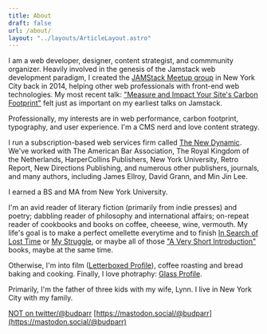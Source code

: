 ```yaml
---
title: About 
draft: false
url: /about/
layout: "../layouts/ArticleLayout.astro"
---
```



I am a web developer, designer, content strategist, and commmunity organizer. Heavily involved in the genesis of the Jamstack web development paradigm, I created the [JAMStack Meetup group](http://www.meetup.com/the-new-dynamic/) in New York City back in 2014, helping other web professionals with front-end web technologies. My most recent talk: ["Measure and Impact Your Site's Carbon Footprint"](https://www.youtube.com/watch?v=UawsSCL2sVE&feature=youtu.be) felt just as important on my earliest talks on Jamstack.

Professionally, my interests are in web performance, carbon footprint, typography, and user experience. I'm a CMS nerd and love content strategy.

I run a subscription-based web services firm called [The New Dynamic](https://www.thenewdynamic.com/). We've worked with The American Bar Association, The Royal Kingdom of the Netherlands, HarperCollins Publishers, New York University, Retro Report, New Directions Publishing, and numerous other publishers, journals, and many authors, including James Ellroy, David Grann, and Min Jin Lee.

I earned a BS and MA from New York University.

I'm an avid reader of literary fiction (primarily from indie presses) and poetry; dabbling reader of philosophy and international affairs; on-repeat reader of cookbooks and books on coffee, cheeese, wine, vermouth. My life's goal is to make a perfect omellette everytime and to finish [In Search of Lost Time](https://en.wikipedia.org/wiki/In_Search_of_Lost_Time) or [My Struggle](https://archipelagobooks.org/book/struggle-books-1-6/), or maybe all of those ["A Very Short Introduction"](https://academic.oup.com/very-short-introductions) books, maybe at the same time.

Otherwise, I'm into film ([Letterboxed Profile](https://letterboxd.com/budparr/)), coffee roasting and bread baking and cooking. Finally, I love photraphy: [Glass Profile](https://glass.photo/budparr).

Primarily, I'm the father of three kids with my wife, Lynn. I live in New York City with my family.

[NOT on twitter/@budparr](http://twitter.com/budparr) [https://mastodon.social/@budparr](https://mastodon.social/@budparr)
